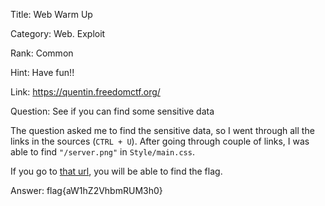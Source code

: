Title: Web Warm Up

Category: Web. Exploit

Rank: Common

Hint: Have fun!!

Link: https://quentin.freedomctf.org/

Question: See if you can find some sensitive data

The question asked me to find the sensitive data, so I went through all the links in the sources (`CTRL + U`). After going through couple of links, I was able to find `"/server.png"` in `Style/main.css`. 

If you go to [that url](https://quentin.freedomctf.org/server.png), you will be able to find the flag.

Answer: flag{aW1hZ2VhbmRUM3h0}